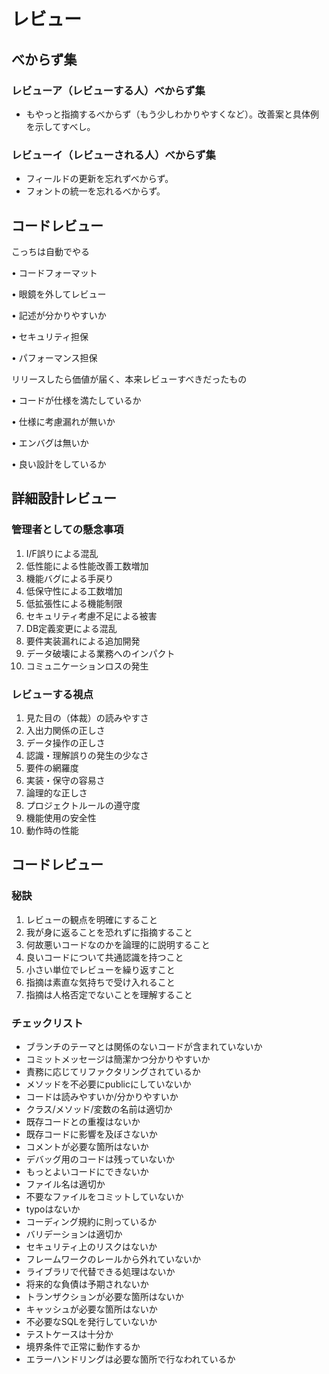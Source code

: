 # レビュー

## べからず集


### レビューア（レビューする人）べからず集

* もやっと指摘するべからず（もう少しわかりやすくなど）。改善案と具体例を示してすべし。


### レビューイ（レビューされる人）べからず集

* フィールドの更新を忘れずべからず。
* フォントの統一を忘れるべからず。

## コードレビュー

こっちは自動でやる

• コードフォーマット

• 眼鏡を外してレビュー

• 記述が分かりやすいか

• セキュリティ担保

• パフォーマンス担保


リリースしたら価値が届く、本来レビューすべきだったもの

• コードが仕様を満たしているか

• 仕様に考慮漏れが無いか

• エンバグは無いか

• 良い設計をしているか



## 詳細設計レビュー

### 管理者としての懸念事項

1. I/F誤りによる混乱
1. 低性能による性能改善工数増加
1. 機能バグによる手戻り
1. 低保守性による工数増加
1. 低拡張性による機能制限
1. セキュリティ考慮不足による被害
1. DB定義変更による混乱
1. 要件実装漏れによる追加開発
1. データ破壊による業務へのインパクト
1. コミュニケーションロスの発生


### レビューする視点

1. 見た目の（体裁）の読みやすさ
1. 入出力関係の正しさ
1. データ操作の正しさ
1. 認識・理解誤りの発生の少なさ
1. 要件の網羅度
1. 実装・保守の容易さ
1. 論理的な正しさ
1. プロジェクトルールの遵守度
1. 機能使用の安全性
1. 動作時の性能

## コードレビュー

### 秘訣

1. レビューの観点を明確にすること
1. 我が身に返ることを恐れずに指摘すること
1. 何故悪いコードなのかを論理的に説明すること
1. 良いコードについて共通認識を持つこと
1. 小さい単位でレビューを繰り返すこと
1. 指摘は素直な気持ちで受け入れること
1. 指摘は人格否定でないことを理解すること

### チェックリスト

* ブランチのテーマとは関係のないコードが含まれていないか
* コミットメッセージは簡潔かつ分かりやすいか
* 責務に応じてリファクタリングされているか
* メソッドを不必要にpublicにしていないか
* コードは読みやすいか/分かりやすいか
* クラス/メソッド/変数の名前は適切か
* 既存コードとの重複はないか
* 既存コードに影響を及ぼさないか
* コメントが必要な箇所はないか
* デバッグ用のコードは残っていないか
* もっとよいコードにできないか
* ファイル名は適切か
* 不要なファイルをコミットしていないか
* typoはないか
* コーディング規約に則っているか
* バリデーションは適切か
* セキュリティ上のリスクはないか
* フレームワークのレールから外れていないか
* ライブラリで代替できる処理はないか
* 将来的な負債は予期されないか
* トランザクションが必要な箇所はないか
* キャッシュが必要な箇所はないか
* 不必要なSQLを発行していないか
* テストケースは十分か
* 境界条件で正常に動作するか
* エラーハンドリングは必要な箇所で行なわれているか

